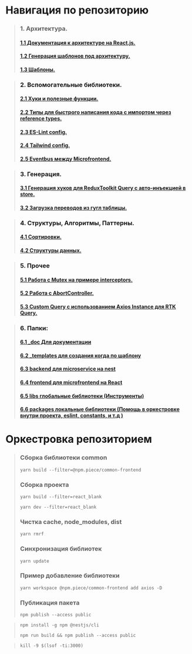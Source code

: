 # Навигация по репозиторию

> ### 1. Архитектура.
> #### <a href="https://github.com/Morozzko/React_Blank_App/tree/master/_doc/Architect%26Structure">1.1 Документация к архитектуре на React.js.<a/>
> #### <a href="https://github.com/Morozzko/React_Blank_App/tree/master/libs/create-by-template">1.2 Генерация шаблонов под архитектуру.<a/>
> #### <a href="https://github.com/Morozzko/React_Blank_App/tree/master/_templates">1.3 Шаблоны.<a/>

> ### 2. Вспомогательные библиотеки.
> #### <a href="https://github.com/Morozzko/React_Blank_App/tree/master/libs/utils">2.1 Хуки и полезные функции.<a/>
> #### <a href="https://github.com/Morozzko/React_Blank_App/tree/master/libs/types">2.2 Типы для быстрого написания кода с импортом через reference types.<a/>
> #### <a href="https://github.com/Morozzko/React_Blank_App/tree/master/packages/eslint-config">2.3 ES-Lint config.<a/>
> #### <a href="https://github.com/Morozzko/React_Blank_App/tree/master/packages/frontend-tailwind-config">2.4 Tailwind config.<a/>
> #### <a href="https://github.com/Morozzko/React_Blank_App/tree/master/packages/frontend-event-bus">2.5 Eventbus между Microfrontend.<a/>

> ### 3. Генерация.
> #### <a href="https://github.com/Morozzko/React_Blank_App/tree/master/libs/generate-hooks-rtk">3.1 Генерация хуков для ReduxToolkit Query с авто-инъекцией в store.<a/>
> #### <a href="https://github.com/Morozzko/React_Blank_App/tree/master/packages/download-locale">3.2 Загрузка переводов из гугл таблицы.<a/>

> ### 4. Структуры, Алгоритмы, Паттерны.
> #### <a href="https://github.com/Morozzko/React_Blank_App/tree/master/other/algorithms/src/algorithms/sortings">4.1 Сортировки.<a/>
> #### <a href="https://github.com/Morozzko/React_Blank_App/tree/master/other/algorithms/src/structures">4.2 Структуры данных.<a/>

> ### 5. Прочее
> #### <a href="https://github.com/Morozzko/React_Blank_App/blob/master/_templates/rtkthunk/react_blank/src/app/api/axios.ts">5.1 Работа с Mutex на примере interceptors.<a/>
> #### <a href="https://github.com/Morozzko/React_Blank_App/blob/master/_templates/rtkthunk/react_blank/src/utils/functions/thunkCreator/index.ts">5.2 Работа с AbortController.<a/>
> #### <a href="https://github.com/Morozzko/React_Blank_App/blob/master/packages/frontend-common/src/axios/baseQuery.ts">5.3 Custom Query с использованием Axios Instance для RTK Query.<a/>


> ### 6. Папки:
> #### <a href="https://github.com/Morozzko/React_Blank_App/tree/master/_doc">6.1 _doc Для документации<a/>
> #### <a href="https://github.com/Morozzko/React_Blank_App/tree/master/_templates">6.2 _templates для создания когда по шаблону<a/>
> #### <a href="https://github.com/Morozzko/React_Blank_App/tree/master/backend">6.3 backend для microservice на nest<a/>
> #### <a href="https://github.com/Morozzko/React_Blank_App/tree/master/frontend">6.4 frontend для microfrontend на React<a/>
> #### <a href="https://github.com/Morozzko/React_Blank_App/tree/master/libs">6.5 libs глобальные библиотеки (Инструменты)<a/>
> #### <a href="https://github.com/Morozzko/React_Blank_App/tree/master/packages">6.6 packages локальные библиотеки (Помощь в оркестровке внутри проекта, eslint, constants, и т.д )<a/>

# Оркестровка репозиторием
> ### Сборка библиотеки common
>
> ```
> yarn build --filter=@npm.piece/common-frontend
> ```
>
> ### Сборка проекта
>
> ```
> yarn build --filter=react_blank
>
> yarn dev --filter=react_blank
> ```
>
> ### Чистка cache, node_modules, dist
>
> ```
> yarn rmrf
> ```
>
> ### Синхронизация библиотек
>
> ```
> yarn update
> ```
>
> ### Пример добавление библиотеки
> ```
> yarn workspace @npm.piece/common-frontend add axios -D
> ```
>
> ### Публикация пакета
> ```
> npm publish --access public
> ```

> ```
> npm install -g npm @nestjs/cli
> ```
> ```
> npm run build && npm publish --access public
> ```


> ```
> kill -9 $(lsof -ti:3000)
> ```
